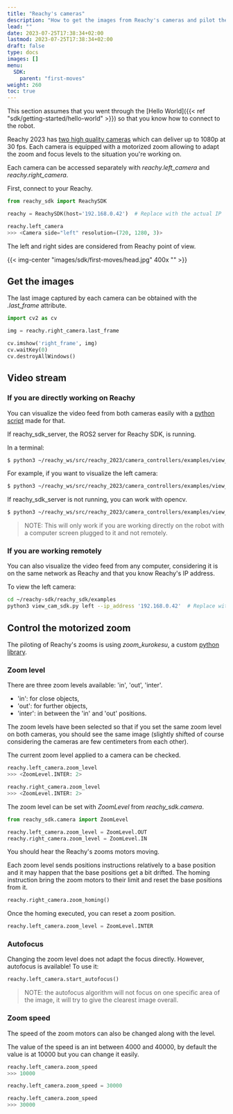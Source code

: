 ```yaml
---
title: "Reachy's cameras"
description: "How to get the images from Reachy's cameras and pilot the motorized zooms."
lead: ""
date: 2023-07-25T17:38:34+02:00
lastmod: 2023-07-25T17:38:34+02:00
draft: false
type: docs
images: []
menu:
  SDK:
    parent: "first-moves"
weight: 260
toc: true
---
```


This section assumes that you went through the [Hello World]({{< ref "sdk/getting-started/hello-world" >}}) so that you know how to connect to the robot.

Reachy 2023 has [two high quality cameras](https://www.kurokesu.com/shop/cameras/C2_USBC) which can deliver up to 1080p at 30 fps. Each camera is equipped with a motorized zoom allowing to adapt the zoom and focus levels to the situation you're working on.

Each camera can be accessed separately with *reachy.left_camera* and *reachy.right_camera*.

First, connect to your Reachy.

```python
from reachy_sdk import ReachySDK

reachy = ReachySDK(host='192.168.0.42')  # Replace with the actual IP

reachy.left_camera
>>> <Camera side="left" resolution=(720, 1280, 3)>
```

The left and right sides are considered from Reachy point of view.

{{< img-center "images/sdk/first-moves/head.jpg" 400x "" >}}

## Get the images

The last image captured by each camera can be obtained with the *.last_frame* attribute.

```python
import cv2 as cv

img = reachy.right_camera.last_frame

cv.imshow('right_frame', img)
cv.waitKey(0)
cv.destroyAllWindows()
```

## Video stream

### If you are directly working on Reachy

You can visualize the video feed from both cameras easily with a [python script](https://github.com/pollen-robotics/reachy_controllers/blob/master/examples/view_cam.py) made for that.

If reachy_sdk_server, the ROS2 server for Reachy SDK, is running.

In a terminal:
```bash
$ python3 ~/reachy_ws/src/reachy_2023/camera_controllers/examples/view_cam.py "camera_you_want" ros
```
For example, if you want to visualize the left camera:
```bash
$ python3 ~/reachy_ws/src/reachy_2023/camera_controllers/examples/view_cam.py left ros
```

If reachy_sdk_server is not running, you can work with opencv.
```bash
$ python3 ~/reachy_ws/src/reachy_2023/camera_controllers/examples/view_cam.py left opencv
```

> NOTE: This will only work if you are working directly on the robot with a computer screen plugged to it and not remotely.

### If you are working remotely

You can also visualize the video feed from any computer, considering it is on the same network as Reachy and that you know Reachy's IP address.

To view the left camera:
```bash
cd ~/reachy-sdk/reachy_sdk/examples
python3 view_cam_sdk.py left --ip_address '192.168.0.42'  # Replace with the actual IP
```

## Control the motorized zoom

The piloting of Reachy's zooms is using *zoom_kurokesu*, a custom [python library](https://github.com/pollen-robotics/zoom_kurokesu).

### Zoom level

There are three zoom levels available: 'in', 'out', 'inter'.
* 'in': for close objects,
* 'out': for further objects,
* 'inter': in between the 'in' and 'out' positions.

The zoom levels have been selected so that if you set the same zoom level on both cameras, you should see the same image (slightly shifted of course considering the cameras are few centimeters from each other).

The current zoom level applied to a camera can be checked.

```python
reachy.left_camera.zoom_level
>>> <ZoomLevel.INTER: 2>

reachy.right_camera.zoom_level
>>> <ZoomLevel.INTER: 2>
```

The zoom level can be set with *ZoomLevel* from *reachy_sdk.camera*.

```python
from reachy_sdk.camera import ZoomLevel

reachy.left_camera.zoom_level = ZoomLevel.OUT
reachy.right_camera.zoom_level = ZoomLevel.IN
```

You should hear the Reachy's zooms motors moving.

Each zoom level sends positions instructions relatively to a base position and it may happen that the base positions get a bit drifted. The homing instruction bring the zoom motors to their limit and reset the base positions from it.

```python
reachy.right_camera.zoom_homing()
```

Once the homing executed, you can reset a zoom position.

```python
reachy.left_camera.zoom_level = ZoomLevel.INTER
```

### Autofocus

Changing the zoom level does not adapt the focus directly. However, autofocus is available!
To use it: 
```python
reachy.left_camera.start_autofocus()
```

>NOTE: the autofocus algorithm will not focus on one specific area of the image, it will try to give the clearest image overall.


### Zoom speed

The speed of the zoom motors can also be changed along with the level.

The value of the speed is an int between 4000 and 40000, by default the value is at 10000 but you can change it easily.

```python
reachy.left_camera.zoom_speed
>>> 10000

reachy.left_camera.zoom_speed = 30000

reachy.left_camera.zoom_speed
>>> 30000
```